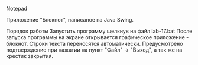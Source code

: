 Notepad

Приложение "Блокнот", написаное на Java Swing.

Порядок работы
Запустить программу щелкнув на файл lab-17.bat
После запуска программы на экране открывается графическое приложение - блокнот. Строки текста переносятся автоматически. Предусмотрено подтверждение при нажатии на пункт "Файл" -> "Выход", а так же на крестик закрытия.
